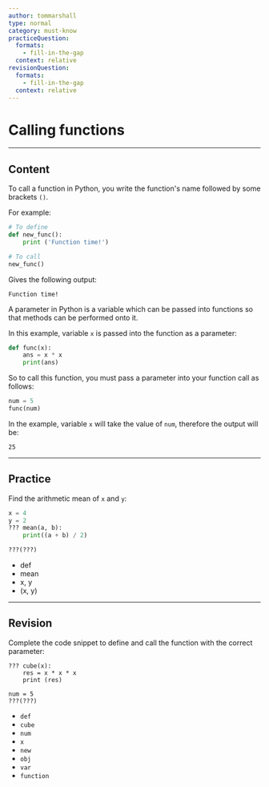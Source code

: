 ```yaml
---
author: tommarshall
type: normal
category: must-know
practiceQuestion:
  formats:
    - fill-in-the-gap
  context: relative
revisionQuestion:
  formats:
    - fill-in-the-gap
  context: relative
---
```


# Calling functions


---

## Content

To call a function in Python, you write the function's name followed by some brackets `()`.

For example:

```python
# To define
def new_func():
    print ('Function time!')

# To call
new_func()

```

Gives the following output:

```plain-text
Function time!
```

A parameter in Python is a variable which can be passed into functions so that methods can be performed onto it.

In this example, variable `x` is passed into the function as a parameter:

```python
def func(x):
    ans = x * x
    print(ans)
```

So to call this function, you must pass a parameter into your function call as follows:

```python
num = 5
func(num)
```

In the example, variable `x` will take the value of `num`, therefore the output will be:

```plain-text
25
```


---

## Practice

Find the arithmetic mean of `x` and `y`:

```python
x = 4
y = 2
??? mean(a, b):
    print((a + b) / 2)

???(???)
```

- def
- mean
- x, y
- (x, y)


---

## Revision

Complete the code snippet to define and call the function with the correct parameter:

```plain-text
??? cube(x):
    res = x * x * x
    print (res)

num = 5
???(???)
```

- `def`
- `cube`
- `num`
- `x`
- `new`
- `obj`
- `var`
- `function`
 
